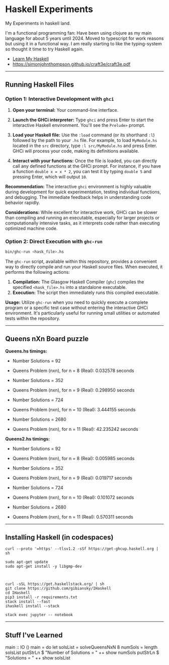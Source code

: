 # Haskell Experiments

My Experiments in haskell land.

I'm a functional programming fan: Have been using clojure as my main language for about 5 years until 2024.
Moved to typescript for work reasons but using it in a functional way.
I am really starting to like the typing-system so thought it time to try Haskell again.

* [Learn My Haskell](https://tinyurl.com/ghc65)
* https://simonjohnthompson.github.io/craft3e/craft3e.pdf

---

## Running Haskell Files

### Option 1: Interactive Development with `ghci`

1.  **Open your terminal:** Your command-line interface.

2.  **Launch the GHCi interpreter:** Type `ghci` and press Enter to start the interactive Haskell environment. You'll see the `Prelude>` prompt.

3.  **Load your Haskell file:** Use the `:load` command (or its shorthand `:l`) followed by the path to your `.hs` file. For example, to load `MyModule.hs` located in the `src` directory, type `:l src/MyModule.hs` and press Enter. GHCi will process your code, making its definitions available.

4.  **Interact with your functions:** Once the file is loaded, you can directly call any defined functions at the GHCi prompt. For instance, if you have a function `double x = x * 2`, you can test it by typing `double 5` and pressing Enter, which will output `10`.

**Recommendation:** The interactive `ghci` environment is highly valuable during development for quick experimentation, testing individual functions, and debugging. The immediate feedback helps in understanding code behavior rapidly.

**Considerations:** While excellent for interactive work, GHCi can be slower than compiling and running an executable, especially for larger projects or computationally intensive tasks, as it interprets code rather than executing optimized machine code.

### Option 2: Direct Execution with `ghc-run`

```bash
bin/ghc-run <hask_file>.hs
```

The `ghc-run` script, available within this repository, provides a convenient way to directly compile and run your Haskell source files. When executed, it performs the following actions:

1.  **Compilation:** The Glasgow Haskell Compiler (`ghc`) compiles the specified `<hask_file>.hs` into a standalone executable.
2.  **Execution:** The script then immediately runs this compiled executable.

**Usage:** Utilize `ghc-run` when you need to quickly execute a complete program or a specific test case without entering the interactive GHCi environment. It's particularly useful for running small utilities or automated tests within the repository.

---

## Queens nXn Board puzzle

**Queens.hs timings:**

* Number Solutions = 92
* Queens Problem (nxn), for n = 8 (Real): 0.032578 seconds

* Number Solutions = 352
* Queens Problem (nxn), for n = 9 (Real): 0.298950 seconds

* Number Solutions = 724
* Queens Problem (nxn), for n = 10 (Real): 3.444155 seconds

* Number Solutions = 2680
* Queens Problem (nxn), for n = 11 (Real): 42.235242 seconds


**Queens2.hs timings:**

* Number Solutions = 92
* Queens Problem (nxn), for n = 8 (Real): 0.005985 seconds

* Number Solutions = 352
* Queens Problem (nxn), for n = 9 (Real): 0.019717 seconds

* Number Solutions = 724
* Queens Problem (nxn), for n = 10 (Real): 0.101072 seconds

* Number Solutions = 2680
* Queens Problem (nxn), for n = 11 (Real): 0.570311 seconds

---

## Installing Haskell (in codespaces)

```
curl --proto '=https' --tlsv1.2 -sSf https://get-ghcup.haskell.org | sh

sudo apt-get update
sudo apt-get install -y libgmp-dev



curl -sSL https://get.haskellstack.org/ | sh
git clone https://github.com/gibiansky/IHaskell
cd IHaskell
pip3 install -r requirements.txt
stack install --fast
ihaskell install --stack

stack exec jupyter -- notebook

```


---

## Stuff I've Learned



 main :: IO ()
 main = do
     let solsList = solveQueensNxN 8
         numSols = length solsList
     putStrLn $ "Number of Solutions = " ++ show numSols
     putStrLn $ "Solutions = " ++ show solsList
